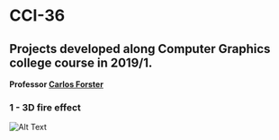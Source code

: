# CCI-36
## Projects developed along Computer Graphics college course in 2019/1.
**Professor [ Carlos Forster ](https://www.linkedin.com/in/carlosforster/)**

### 1 - 3D fire effect
![Alt Text](https://raw.githubusercontent.com/igorbragaia/CCI-36/master/project1/project1.gif)
